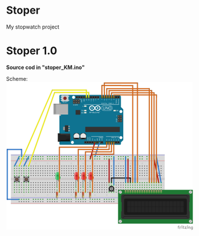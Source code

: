 # Stoper 

My stopwatch project

# Stoper 1.0

<b>Source cod in "stoper_KM.ino"</b>

Scheme:
![alt text](https://github.com/Kacper1263/arduino/blob/master/stoper/stoper_KM_bb.png)


